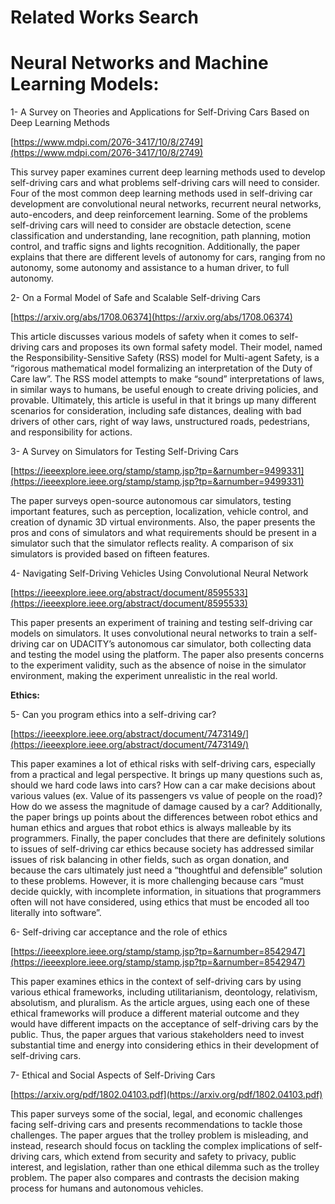 # **Related Works Search**


# **Neural Networks and Machine Learning Models:**


1- A Survey on Theories and Applications for Self-Driving Cars Based on Deep Learning Methods

[https://www.mdpi.com/2076-3417/10/8/2749](https://www.mdpi.com/2076-3417/10/8/2749)

This survey paper examines current deep learning methods used to develop self-driving cars and what problems self-driving cars will need to consider. Four of the most common deep learning methods used in self-driving car development are convolutional neural networks, recurrent neural networks, auto-encoders, and deep reinforcement learning. Some of the problems self-driving cars will need to consider are obstacle detection, scene classification and understanding, lane recognition, path planning, motion control, and traffic signs and lights recognition. Additionally, the paper explains that there are different levels of autonomy for cars, ranging from no autonomy, some autonomy and assistance to a human driver, to full autonomy. 

2- On a Formal Model of Safe and Scalable Self-driving Cars

[https://arxiv.org/abs/1708.06374](https://arxiv.org/abs/1708.06374)

This article discusses various models of safety when it comes to self-driving cars and proposes its own formal safety model. Their model, named the Responsibility-Sensitive Safety (RSS) model for Multi-agent Safety, is a “rigorous mathematical model formalizing an interpretation of the Duty of Care law”. The RSS model attempts to make “sound” interpretations of laws, in similar ways to humans, be useful enough to create driving policies, and provable. Ultimately, this article is useful in that it brings up many different scenarios for consideration, including safe distances, dealing with bad drivers of other cars, right of way laws, unstructured roads, pedestrians, and responsibility for actions. 

3- A Survey on Simulators for Testing Self-Driving Cars

[https://ieeexplore.ieee.org/stamp/stamp.jsp?tp=&arnumber=9499331](https://ieeexplore.ieee.org/stamp/stamp.jsp?tp=&arnumber=9499331)

The paper surveys open-source autonomous car simulators, testing important features, such as perception, localization, vehicle control, and creation of dynamic 3D virtual environments. Also, the paper presents the pros and cons of simulators and what requirements should be present in a simulator such that the simulator reflects reality. A comparison of six simulators is provided based on fifteen features.

4- Navigating Self-Driving Vehicles Using Convolutional Neural Network

[https://ieeexplore.ieee.org/abstract/document/8595533](https://ieeexplore.ieee.org/abstract/document/8595533)

This paper presents an experiment of training and testing self-driving car models on simulators. It uses convolutional neural networks to train a self-driving car on UDACITY’s autonomous car simulator, both collecting data and testing the model using the platform. The paper also presents concerns to the experiment validity, such as the absence of noise in the simulator environment, making the experiment unrealistic in the real world.

**Ethics:**

5- Can you program ethics into a self-driving car?

[https://ieeexplore.ieee.org/abstract/document/7473149/](https://ieeexplore.ieee.org/abstract/document/7473149/)

This paper examines a lot of ethical risks with self-driving cars, especially from a practical and legal perspective. It brings up many questions such as, should we hard code laws into cars? How can a car make decisions about various values (ex. Value of its passengers vs value of people on the road)? How do we assess the magnitude of damage caused by a car? Additionally, the paper brings up points about the differences between robot ethics and human ethics and argues that robot ethics is always malleable by its programmers. Finally, the paper concludes that there are definitely solutions to issues of self-driving car ethics because society has addressed similar issues of risk balancing in other fields, such as organ donation, and because the cars ultimately just need a “thoughtful and defensible” solution to these problems. However, it is more challenging because cars “must decide quickly, with incomplete information, in situations that programmers often will not  have considered, using ethics that must be encoded all too literally into software”. 

6- Self-driving car acceptance and the role of ethics 

[https://ieeexplore.ieee.org/stamp/stamp.jsp?tp=&arnumber=8542947](https://ieeexplore.ieee.org/stamp/stamp.jsp?tp=&arnumber=8542947)

This paper examines ethics in the context of self-driving cars by using various ethical frameworks, including utilitarianism, deontology, relativism, absolutism, and pluralism. As the article argues, using each one of these ethical frameworks will produce a different material outcome and they would have different impacts on the acceptance of self-driving cars by the public. Thus, the paper argues that various stakeholders need to invest substantial time and energy into considering ethics in their development of self-driving cars. 

7- Ethical and Social Aspects of Self-Driving Cars

[https://arxiv.org/pdf/1802.04103.pdf](https://arxiv.org/pdf/1802.04103.pdf)

This paper surveys some of the social, legal, and economic challenges facing self-driving cars and presents recommendations to tackle those challenges. The paper argues that the trolley problem is misleading, and instead, research should focus on tackling the complex implications of self-driving cars, which extend from security and safety to privacy, public interest, and legislation, rather than one ethical dilemma such as the trolley problem. The paper also compares and contrasts the decision making process for humans and autonomous vehicles.

